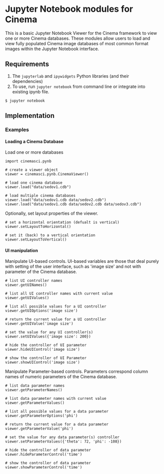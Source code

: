 # Jupyter Notebook modules for Cinema

This is a basic Jupyter Notebook Viewer for the Cinema framework to view one or more Cinema databases. These modules allow users to load and view fully populated Cinema image databases of most common format images within the Jupyter Notebook interface. 

## Requirements

1. The `jupyterlab` and `ipywidgets` Python libraries (and their dependencies) 
2. To use, run `jupyter notebook` from command line or integrate into existing ipynb file.

```
$ jupyter notebook
```

## Implementation

### Examples

#### Loading a Cinema Database

Load one or more databases

```
import cinemasci.pynb

# create a viewer object
viewer = cinemasci.pynb.CinemaViewer()

# load one cinema database
viewer.load("data/sedov1.cdb")

# load multiple cinema databases
viewer.load("data/sedov1.cdb data/sedov2.cdb")
viewer.load("data/sedov1.cdb data/sedov2.cdb data/sedov3.cdb")
```

Optionally, set layout properties of the viewer.

```
# set a horizontal orientation (defualt is vertical)
viewer.setLayoutToHorizontal()

# set it (back) to a vertical orientation
viewer.setLayoutToVertical()
```

#### UI manipulation

Manipulate UI-based controls. UI-based variables are those that deal purely with setting of the user interface, such as 'image size' and not with parameter of the Cinema database.

```
# list UI controller names
viewer.getUINames()

# list all UI controller names with current value
viewer.getUIValues()

# list all possible values for a UI controller
viewer.getUIOptions('image size')

# return the current value for a UI controller
viewer.getUIValue('image size')

# set the value for any UI controller(s)
viewer.setUIValues({'image size': 200})

# hide the controller of UI parameter 
viewer.hideUIControl('image size')

# show the controller of UI Parameter 
viewer.showUIControl('image size')
```

Manipulate Parameter-based controls. Parameters correspond column names of numeric parameters of the Cinema database. 

```
# list data parameter names
viewer.getParameterNames()

# list data parameter names with current value
viewer.getParameterValues()

# list all possible values for a data parameter
viewer.getParameterOptions('phi')

# return the current value for a data parameter
viewer.getParameterValue('phi')

# set the value for any data parameter(s) controller
viewer.setParameterValues({'theta': 72, 'phi': -108})

# hide the controller of data parameter
viewer.hideParameterControl('time')

# show the controller of data parameter
viewer.showParameterControl('time')
```
